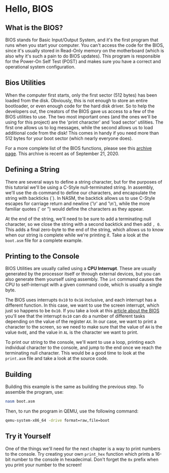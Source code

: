 # Hello, BIOS

## What is the BIOS?

BIOS stands for Basic Input/Output System, and it's the first
program that runs when you start your computer. You can't access
the code for the BIOS, since it's usually stored in Read-Only
memory on the motherboard (which is also why it's such a pain to
do BIOS updates). This program is responsible for the Power-On
Self Test (POST) and makes sure you have a correct and operational
system configuration.

## Bios Utilities

When the computer first starts, only the first sector (512 bytes) has
been loaded from the disk. Obviously, this is not enough to store an
entire bootloader, or even enough code for the hard disk driver. So
to help the developers out, the creators of the BIOS gave us access to
a few of the BIOS utilities to use. The two most important ones (and the
ones we'll be using for this project) are the 'print character' and 'load
sector' utilities. The first one allows us to log messages, while the
second allows us to load additional code from the disk! This comes in handy
if you need more than 512 bytes for your boot sector (which nearly everyone
does).

For a more complete list of the BIOS functions, please see this [archive
page](https://web.archive.org/web/20200921172844/https://wiki.osdev.org/BIOS).
This archive is recent as of September 21, 2020.

## Defining a String

There are several ways to define a string character, but for the purposes of
this tutorial we'll be using a C-Style null-terminated string. In assembly,
we'll use the `db` command to define our characters, and encapsulate the string
with backticks (`). In NASM, the backtick allows us to use C-Style escapes for
carriage return and newline ('\r' and '\n'), while the more familiar quotes (' 
or ") would define the characters as they appear.

At the end of the string, we'll need to be sure to add a terminating null
character, so we close the string with a second backtick and then add `, 0`.
This adds a final zero-byte to the end of the string, which allows us to know
when our string is complete while we're printing it. Take a look at the `boot.asm`
file for a complete example.

## Printing to the Console

BIOS Utilities are usually called using a **CPU Interrupt**. These are usually
generated by the processor itself or through external devices, but you
can also generate them yourself using assembly. The `int` command causes
the CPU to self-interrupt with a given command code, which is usually a
single byte.

The BIOS uses interrupts `0x10` to `0x16` inclusive, and each interrupt has
a different function. In this case, we want to use the screen interrupt, which
just so happens to be `0x10`. If you take a look at this 
[article about the BIOS](https://web.archive.org/web/20200921172844/https://wiki.osdev.org/BIOS)
you'll see that the interrupt `0x10` can do a number of different tasks depending
on the value of the register `AX`. In our case, we want to print a character to
the screen, so we need to make sure that the value of `AH` is the value `0x0E`,
and the value in `AL` is the character we want to print.

To print our string to the console, we'll want to use a loop, printing each individual
character to the console, and jump to the end once we reach the terminating
null character. This would be a good time to look at the `print.asm` file and take
a look at the source code.

## Building

Building this example is the same as building the previous step. To
assemble the program, use:

```sh
nasm boot.asm
```

Then, to run the program in QEMU, use the following command:

```sh
qemu-system-x86_64 -drive format=raw,file=boot
```

## Try it Yourself

One of the things we'll need for the next chapter is a way to print numbers
to the console. Try creating your own `print_hex` function which prints a
16-bit number to the console in hexadecimal. Don't forget the `0x` prefix 
when you print your number to the screen!